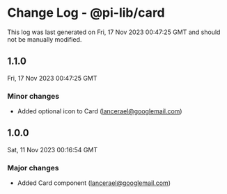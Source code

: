 # Change Log - @pi-lib/card

This log was last generated on Fri, 17 Nov 2023 00:47:25 GMT and should not be manually modified.

<!-- Start content -->

## 1.1.0

Fri, 17 Nov 2023 00:47:25 GMT

### Minor changes

- Added optional icon to Card (lancerael@googlemail.com)

## 1.0.0

Sat, 11 Nov 2023 00:16:54 GMT

### Major changes

- Added Card component (lancerael@googlemail.com)
